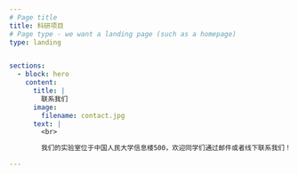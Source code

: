 ```yaml
---
# Page title
title: 科研项目
# Page type - we want a landing page (such as a homepage)
type: landing


sections:
  - block: hero
    content:
      title: |
        联系我们
      image:
        filename: contact.jpg
      text: |
        <br>

        我们的实验室位于中国人民大学信息楼500，欢迎同学们通过邮件或者线下联系我们！

---
```

